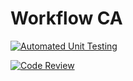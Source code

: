 # Workflow CA

[![Automated Unit Testing](https://github.com/chalund/social-media-client/actions/workflows/unit-test.yml/badge.svg)](https://github.com/chalund/social-media-client/actions/workflows/unit-test.yml)

[![Code Review](https://github.com/chalund/social-media-client/actions/workflows/gpt.yml/badge.svg)](https://github.com/chalund/social-media-client/actions/workflows/gpt.yml)